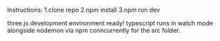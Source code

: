 Instructions:
1.clone repo
2.npm install
3.npm run dev

three.js development environment ready!
typescript runs in watch mode alongside nodemon via npm conncurrently for the src folder.
